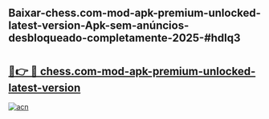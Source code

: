 ## Baixar-chess.com-mod-apk-premium-unlocked-latest-version-Apk-sem-anúncios-desbloqueado-completamente-2025-#hdlq3

# <h2><a href="https://ainizakaria.my?title=chess.com-mod-apk-premium-unlocked-latest-version&ref=20M">🔗👉 🔴 chess.com-mod-apk-premium-unlocked-latest-version</a></h2>

[![acn](https://github.com/user-attachments/assets/0f9c940e-d8b0-45ae-aac7-cd30a18b3e1c)](https://ainizakaria.my?title=chess.com-mod-apk-premium-unlocked-latest-version&ref=20M)

